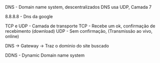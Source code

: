 DNS - Domain name system, descentralizados
DNS usa UDP, Camada 7

8.8.8.8 - Dns da google

TCP e UDP - Camada de transporte
TCP - Recebe um ok, confirmação de recebimento (download)
UDP - Sem confirmação, (Transmissão ao vivo, online)

DNS -> Gateway -> Traz o dominio do site buscado

DDNS - Dynamic Domain name system
